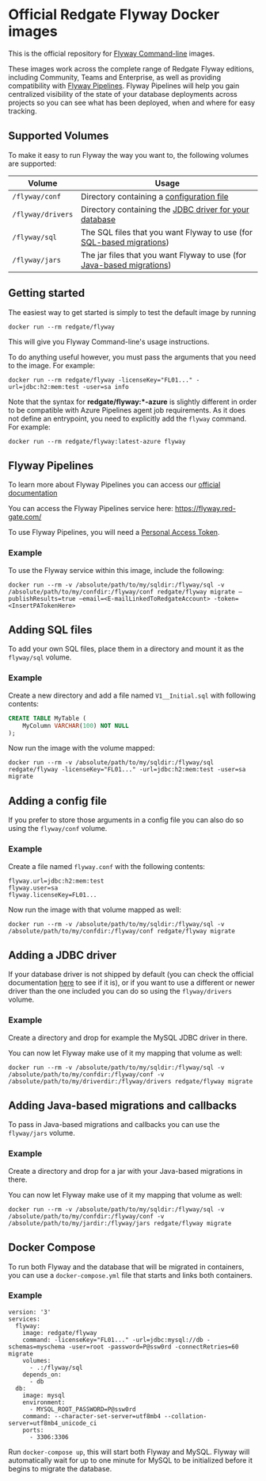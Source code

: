 # Official Redgate Flyway Docker images

This is the official repository for [Flyway Command-line](https://documentation.red-gate.com/fd/welcome-to-flyway-184127914.html) images.

These images work across the complete range of Redgate Flyway editions, including Community, Teams and Enterprise, as well as providing compatibility with [Flyway Pipelines](https://flyway.red-gate.com/pipelines). Flyway Pipelines will help you gain centralized visibility of the state of your database deployments across projects so you can see what has been deployed, when and where for easy tracking.

## Supported Volumes

To make it easy to run Flyway the way you want to, the following volumes are supported:

Volume            | Usage
------------------|------
`/flyway/conf`    | Directory containing a [configuration file](https://documentation.red-gate.com/fd/configuration-files-224003079.html)
`/flyway/drivers` | Directory containing the [JDBC driver for your database](https://documentation.red-gate.com/fd/command-line-184127404.html)
`/flyway/sql`     | The SQL files that you want Flyway to use (for [SQL-based migrations](https://documentation.red-gate.com/fd/migrations-184127470.html))
`/flyway/jars`    | The jar files that you want Flyway to use (for [Java-based migrations](https://documentation.red-gate.com/fd/migrations-184127470.html))

## Getting started

The easiest way to get started is simply to test the default image by running

`docker run --rm redgate/flyway`

This will give you Flyway Command-line's usage instructions.

To do anything useful however, you must pass the arguments that you need to the image. For example:

`docker run --rm redgate/flyway -licenseKey="FL01..." -url=jdbc:h2:mem:test -user=sa info`

Note that the syntax for **redgate/flyway:\*-azure** is slightly different in order to be compatible with Azure Pipelines
agent job requirements. As it does not define an entrypoint, you need to explicitly add the `flyway` command. For example:

`docker run --rm redgate/flyway:latest-azure flyway`

## Flyway Pipelines 

To learn more about Flyway Pipelines you can access our [official documentation](https://documentation.red-gate.com/fd/introducing-flyway-pipelines-251363987.html)

You can access the Flyway Pipelines service here:  https://flyway.red-gate.com/ 

To use Flyway Pipelines, you will need a [Personal Access Token](https://documentation.red-gate.com/fd/personal-access-tokens-251363983.html). 

### Example 

To use the Flyway service within this image, include the following: 
```
docker run --rm -v /absolute/path/to/my/sqldir:/flyway/sql -v /absolute/path/to/my/confdir:/flyway/conf redgate/flyway migrate –publishResults=true –email=<E-mailLinkedToRedgateAccount> -token=<InsertPATokenHere>
```

## Adding SQL files

To add your own SQL files, place them in a directory and mount it as the `flyway/sql` volume.

### Example

Create a new directory and add a file named `V1__Initial.sql` with following contents:

```sql
CREATE TABLE MyTable (
    MyColumn VARCHAR(100) NOT NULL
);
```

Now run the image with the volume mapped:

`docker run --rm -v /absolute/path/to/my/sqldir:/flyway/sql redgate/flyway -licenseKey="FL01..." -url=jdbc:h2:mem:test -user=sa migrate`

## Adding a config file

If you prefer to store those arguments in a config file you can also do so using the `flyway/conf` volume.

### Example

Create a file named `flyway.conf` with the following contents:

```
flyway.url=jdbc:h2:mem:test
flyway.user=sa
flyway.licenseKey=FL01...
```

Now run the image with that volume mapped as well:

`docker run --rm -v /absolute/path/to/my/sqldir:/flyway/sql -v /absolute/path/to/my/confdir:/flyway/conf redgate/flyway migrate`

## Adding a JDBC driver

If your database driver is not shipped by default (you can check the official documentation [here](https://documentation.red-gate.com/fd/flyway-cli-and-api-183306238.html) to see if it is), or if you want to use a different or newer driver than the one included you can do so using the `flyway/drivers` volume.

### Example

Create a directory and drop for example the MySQL JDBC driver in there.

You can now let Flyway make use of it my mapping that volume as well:

`docker run --rm -v /absolute/path/to/my/sqldir:/flyway/sql -v /absolute/path/to/my/confdir:/flyway/conf -v /absolute/path/to/my/driverdir:/flyway/drivers redgate/flyway migrate`

## Adding Java-based migrations and callbacks

To pass in Java-based migrations and callbacks you can use the `flyway/jars` volume.

### Example

Create a directory and drop for a jar with your Java-based migrations in there.

You can now let Flyway make use of it my mapping that volume as well:

`docker run --rm -v /absolute/path/to/my/sqldir:/flyway/sql -v /absolute/path/to/my/confdir:/flyway/conf -v /absolute/path/to/my/jardir:/flyway/jars redgate/flyway migrate`

## Docker Compose

To run both Flyway and the database that will be migrated in containers, you can use a `docker-compose.yml` file that
starts and links both containers.

### Example

```
version: '3'
services:
  flyway:
    image: redgate/flyway
    command: -licenseKey="FL01..." -url=jdbc:mysql://db -schemas=myschema -user=root -password=P@ssw0rd -connectRetries=60 migrate
    volumes:
      - .:/flyway/sql
    depends_on:
      - db
  db:
    image: mysql
    environment:
      - MYSQL_ROOT_PASSWORD=P@ssw0rd
    command: --character-set-server=utf8mb4 --collation-server=utf8mb4_unicode_ci
    ports:
      - 3306:3306
```

Run `docker-compose up`, this will start both Flyway and MySQL. Flyway will automatically wait for up to one minute for MySQL to be initialized before it begins to migrate the database.
